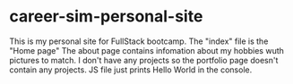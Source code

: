 # career-sim-personal-site

This is my personal site for FullStack bootcamp. The "index" file is the "Home page" The about page contains infomation about my hobbies wuth pictures to match. I don't have any projects so the portfolio page doesn't contain any projects. JS file just prints Hello World in the console.
